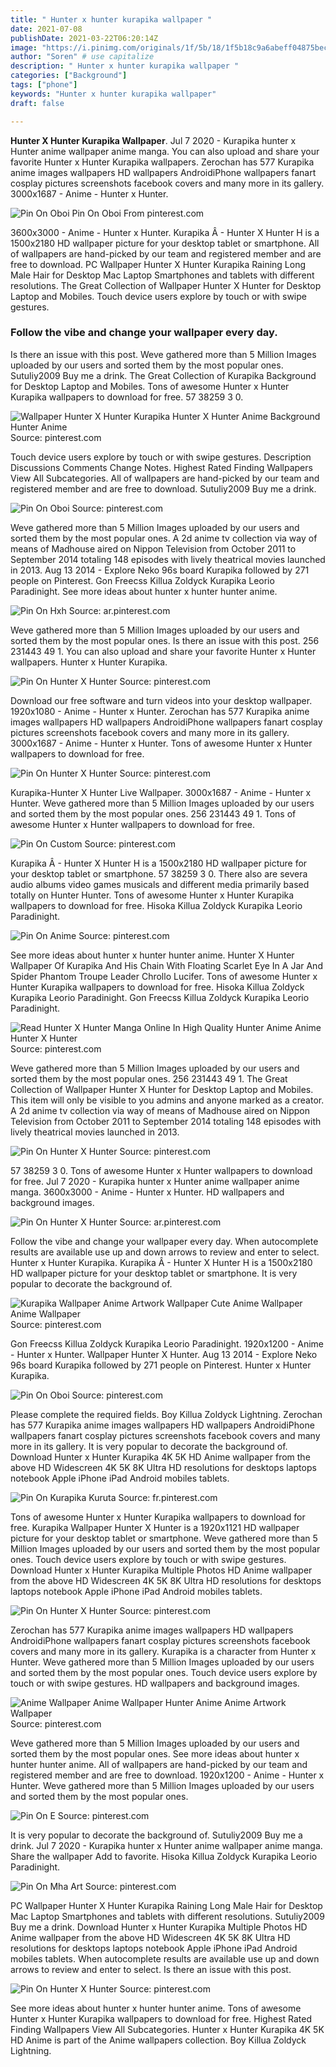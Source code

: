 ```yaml
---
title: " Hunter x hunter kurapika wallpaper "
date: 2021-07-08
publishDate: 2021-03-22T06:20:14Z
image: "https://i.pinimg.com/originals/1f/5b/18/1f5b18c9a6abeff04875bec765010c08.jpg"
author: "Soren" # use capitalize
description: " Hunter x hunter kurapika wallpaper "
categories: ["Background"]
tags: ["phone"]
keywords: "Hunter x hunter kurapika wallpaper"
draft: false

---
```



**Hunter X Hunter Kurapika Wallpaper**. Jul 7 2020 - Kurapika hunter x Hunter anime wallpaper anime manga. You can also upload and share your favorite Hunter x Hunter Kurapika wallpapers. Zerochan has 577 Kurapika anime images wallpapers HD wallpapers AndroidiPhone wallpapers fanart cosplay pictures screenshots facebook covers and many more in its gallery. 3000x1687 - Anime - Hunter x Hunter.

![Pin On Oboi](https://i.pinimg.com/originals/56/e0/c0/56e0c01519d5ba59242fa5aa431bfbc8.jpg "Pin On Oboi")
Pin On Oboi From pinterest.com


3600x3000 - Anime - Hunter x Hunter. Kurapika Â - Hunter X Hunter H is a 1500x2180 HD wallpaper picture for your desktop tablet or smartphone. All of wallpapers are hand-picked by our team and registered member and are free to download. PC Wallpaper Hunter X Hunter Kurapika Raining Long Male Hair for Desktop Mac Laptop Smartphones and tablets with different resolutions. The Great Collection of Wallpaper Hunter X Hunter for Desktop Laptop and Mobiles. Touch device users explore by touch or with swipe gestures.

### Follow the vibe and change your wallpaper every day.

Is there an issue with this post. Weve gathered more than 5 Million Images uploaded by our users and sorted them by the most popular ones. Sutuliy2009 Buy me a drink. The Great Collection of Kurapika Background for Desktop Laptop and Mobiles. Tons of awesome Hunter x Hunter Kurapika wallpapers to download for free. 57 38259 3 0.


![Wallpaper Hunter X Hunter Kurapika Hunter X Hunter Anime Background Hunter Anime](https://i.pinimg.com/originals/fd/de/6d/fdde6da8fa47762581c55fab55bd9c10.jpg "Wallpaper Hunter X Hunter Kurapika Hunter X Hunter Anime Background Hunter Anime")
Source: pinterest.com

Touch device users explore by touch or with swipe gestures. Description Discussions Comments Change Notes. Highest Rated Finding Wallpapers View All Subcategories. All of wallpapers are hand-picked by our team and registered member and are free to download. Sutuliy2009 Buy me a drink.

![Pin On Oboi](https://i.pinimg.com/originals/56/e0/c0/56e0c01519d5ba59242fa5aa431bfbc8.jpg "Pin On Oboi")
Source: pinterest.com

Weve gathered more than 5 Million Images uploaded by our users and sorted them by the most popular ones. A 2d anime tv collection via way of means of Madhouse aired on Nippon Television from October 2011 to September 2014 totaling 148 episodes with lively theatrical movies launched in 2013. Aug 13 2014 - Explore Neko 96s board Kurapika followed by 271 people on Pinterest. Gon Freecss Killua Zoldyck Kurapika Leorio Paradinight. See more ideas about hunter x hunter hunter anime.

![Pin On Hxh](https://i.pinimg.com/originals/c6/f7/43/c6f7438cb0a3c28a8e34b19a807bb1d5.jpg "Pin On Hxh")
Source: ar.pinterest.com

Weve gathered more than 5 Million Images uploaded by our users and sorted them by the most popular ones. Is there an issue with this post. 256 231443 49 1. You can also upload and share your favorite Hunter x Hunter wallpapers. Hunter x Hunter Kurapika.

![Pin On Hunter X Hunter](https://i.pinimg.com/originals/ba/24/52/ba2452c5f25245c40b8a86a4620ab7cd.jpg "Pin On Hunter X Hunter")
Source: pinterest.com

Download our free software and turn videos into your desktop wallpaper. 1920x1080 - Anime - Hunter x Hunter. Zerochan has 577 Kurapika anime images wallpapers HD wallpapers AndroidiPhone wallpapers fanart cosplay pictures screenshots facebook covers and many more in its gallery. 3000x1687 - Anime - Hunter x Hunter. Tons of awesome Hunter x Hunter wallpapers to download for free.

![Pin On Hunter X Hunter](https://i.pinimg.com/736x/02/d6/78/02d6789570fa17672d8112aa6ff6bec1.jpg "Pin On Hunter X Hunter")
Source: pinterest.com

Kurapika-Hunter X Hunter Live Wallpaper. 3000x1687 - Anime - Hunter x Hunter. Weve gathered more than 5 Million Images uploaded by our users and sorted them by the most popular ones. 256 231443 49 1. Tons of awesome Hunter x Hunter wallpapers to download for free.

![Pin On Custom](https://i.pinimg.com/originals/75/15/8f/75158f664346d932eafff4f158a4aeae.jpg "Pin On Custom")
Source: pinterest.com

Kurapika Â - Hunter X Hunter H is a 1500x2180 HD wallpaper picture for your desktop tablet or smartphone. 57 38259 3 0. There also are severa audio albums video games musicals and different media primarily based totally on Hunter Hunter. Tons of awesome Hunter x Hunter Kurapika wallpapers to download for free. Hisoka Killua Zoldyck Kurapika Leorio Paradinight.

![Pin On Anime](https://i.pinimg.com/736x/2d/22/81/2d2281a731462a858020c825fe258c26.jpg "Pin On Anime")
Source: pinterest.com

See more ideas about hunter x hunter hunter anime. Hunter X Hunter Wallpaper Of Kurapika And His Chain With Floating Scarlet Eye In A Jar And Spider Phantom Troupe Leader Chrollo Lucifer. Tons of awesome Hunter x Hunter Kurapika wallpapers to download for free. Hisoka Killua Zoldyck Kurapika Leorio Paradinight. Gon Freecss Killua Zoldyck Kurapika Leorio Paradinight.

![Read Hunter X Hunter Manga Online In High Quality Hunter Anime Anime Hunter X Hunter](https://i.pinimg.com/originals/17/e8/5e/17e85eb5559ae733a401f90353242eb9.jpg "Read Hunter X Hunter Manga Online In High Quality Hunter Anime Anime Hunter X Hunter")
Source: pinterest.com

Weve gathered more than 5 Million Images uploaded by our users and sorted them by the most popular ones. 256 231443 49 1. The Great Collection of Wallpaper Hunter X Hunter for Desktop Laptop and Mobiles. This item will only be visible to you admins and anyone marked as a creator. A 2d anime tv collection via way of means of Madhouse aired on Nippon Television from October 2011 to September 2014 totaling 148 episodes with lively theatrical movies launched in 2013.

![Pin On Hunter X Hunter](https://i.pinimg.com/originals/6f/64/52/6f6452f3b70304debfd91a11bb3b40a4.jpg "Pin On Hunter X Hunter")
Source: pinterest.com

57 38259 3 0. Tons of awesome Hunter x Hunter wallpapers to download for free. Jul 7 2020 - Kurapika hunter x Hunter anime wallpaper anime manga. 3600x3000 - Anime - Hunter x Hunter. HD wallpapers and background images.

![Pin On Hunter X Hunter](https://i.pinimg.com/originals/d4/f6/f1/d4f6f11bd59c460a2e8f228da049db7c.jpg "Pin On Hunter X Hunter")
Source: ar.pinterest.com

Follow the vibe and change your wallpaper every day. When autocomplete results are available use up and down arrows to review and enter to select. Hunter x Hunter Kurapika. Kurapika Â - Hunter X Hunter H is a 1500x2180 HD wallpaper picture for your desktop tablet or smartphone. It is very popular to decorate the background of.

![Kurapika Wallpaper Anime Artwork Wallpaper Cute Anime Wallpaper Anime Wallpaper](https://i.pinimg.com/originals/32/82/1d/32821dbcb223b0d29f733d67008866d9.jpg "Kurapika Wallpaper Anime Artwork Wallpaper Cute Anime Wallpaper Anime Wallpaper")
Source: pinterest.com

Gon Freecss Killua Zoldyck Kurapika Leorio Paradinight. 1920x1200 - Anime - Hunter x Hunter. Wallpaper Hunter X Hunter. Aug 13 2014 - Explore Neko 96s board Kurapika followed by 271 people on Pinterest. Hunter x Hunter Kurapika.

![Pin On Oboi](https://i.pinimg.com/originals/d9/81/42/d9814267e9f31f1e4e15604041e58354.jpg "Pin On Oboi")
Source: pinterest.com

Please complete the required fields. Boy Killua Zoldyck Lightning. Zerochan has 577 Kurapika anime images wallpapers HD wallpapers AndroidiPhone wallpapers fanart cosplay pictures screenshots facebook covers and many more in its gallery. It is very popular to decorate the background of. Download Hunter x Hunter Kurapika 4K 5K HD Anime wallpaper from the above HD Widescreen 4K 5K 8K Ultra HD resolutions for desktops laptops notebook Apple iPhone iPad Android mobiles tablets.

![Pin On Kurapika Kuruta](https://i.pinimg.com/originals/e1/2d/ea/e12deaffeb7ca9e0421b76572833332e.jpg "Pin On Kurapika Kuruta")
Source: fr.pinterest.com

Tons of awesome Hunter x Hunter Kurapika wallpapers to download for free. Kurapika Wallpaper Hunter X Hunter is a 1920x1121 HD wallpaper picture for your desktop tablet or smartphone. Weve gathered more than 5 Million Images uploaded by our users and sorted them by the most popular ones. Touch device users explore by touch or with swipe gestures. Download Hunter x Hunter Kurapika Multiple Photos HD Anime wallpaper from the above HD Widescreen 4K 5K 8K Ultra HD resolutions for desktops laptops notebook Apple iPhone iPad Android mobiles tablets.

![Pin On Hunter X Hunter](https://i.pinimg.com/originals/67/07/2b/67072b2078511cd6d3623830cc471642.jpg "Pin On Hunter X Hunter")
Source: pinterest.com

Zerochan has 577 Kurapika anime images wallpapers HD wallpapers AndroidiPhone wallpapers fanart cosplay pictures screenshots facebook covers and many more in its gallery. Kurapika is a character from Hunter x Hunter. Weve gathered more than 5 Million Images uploaded by our users and sorted them by the most popular ones. Touch device users explore by touch or with swipe gestures. HD wallpapers and background images.

![Anime Wallpaper Anime Wallpaper Hunter Anime Anime Artwork Wallpaper](https://i.pinimg.com/originals/1c/7c/79/1c7c799e41ac50136b1fe77aca0c2022.jpg "Anime Wallpaper Anime Wallpaper Hunter Anime Anime Artwork Wallpaper")
Source: pinterest.com

Weve gathered more than 5 Million Images uploaded by our users and sorted them by the most popular ones. See more ideas about hunter x hunter hunter anime. All of wallpapers are hand-picked by our team and registered member and are free to download. 1920x1200 - Anime - Hunter x Hunter. Weve gathered more than 5 Million Images uploaded by our users and sorted them by the most popular ones.

![Pin On E](https://i.pinimg.com/originals/6e/a0/f3/6ea0f34568d6fa0f814530f12cf80356.jpg "Pin On E")
Source: pinterest.com

It is very popular to decorate the background of. Sutuliy2009 Buy me a drink. Jul 7 2020 - Kurapika hunter x Hunter anime wallpaper anime manga. Share the wallpaper Add to favorite. Hisoka Killua Zoldyck Kurapika Leorio Paradinight.

![Pin On Mha Art](https://i.pinimg.com/736x/68/37/1a/68371a80914099a877cbf8639aa464a2.jpg "Pin On Mha Art")
Source: pinterest.com

PC Wallpaper Hunter X Hunter Kurapika Raining Long Male Hair for Desktop Mac Laptop Smartphones and tablets with different resolutions. Sutuliy2009 Buy me a drink. Download Hunter x Hunter Kurapika Multiple Photos HD Anime wallpaper from the above HD Widescreen 4K 5K 8K Ultra HD resolutions for desktops laptops notebook Apple iPhone iPad Android mobiles tablets. When autocomplete results are available use up and down arrows to review and enter to select. Is there an issue with this post.

![Pin On Hunter X Hunter](https://i.pinimg.com/originals/1f/5b/18/1f5b18c9a6abeff04875bec765010c08.jpg "Pin On Hunter X Hunter")
Source: pinterest.com

See more ideas about hunter x hunter hunter anime. Tons of awesome Hunter x Hunter Kurapika wallpapers to download for free. Highest Rated Finding Wallpapers View All Subcategories. Hunter x Hunter Kurapika 4K 5K HD Anime is part of the Anime wallpapers collection. Boy Killua Zoldyck Lightning.

